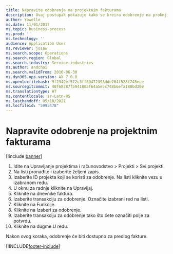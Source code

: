 ```yaml
---
title: Napravite odobrenje na projektnim fakturama
description: Ovaj postupak pokazuje kako se kreira odobrenje na proknjiženim fakturama projekta.
author: Yowelle
ms.date: 11/01/2017
ms.topic: business-process
ms.prod: ''
ms.technology: ''
audience: Application User
ms.reviewer: josaw
ms.search.scope: Operations
ms.search.region: Global
ms.search.industry: Service industries
ms.author: andchoi
ms.search.validFrom: 2016-06-30
ms.dyn365.ops.version: AX 7.0.0
ms.openlocfilehash: 9f2342ef572c3ff50472393dde764f528f745ece
ms.sourcegitcommit: 40f68387f594180af64a5e5c748b6efa188bd300
ms.translationtype: HT
ms.contentlocale: sr-Latn-RS
ms.lasthandoff: 05/10/2021
ms.locfileid: "5993478"
---
```

# <a name="create-a-credit-note-on-project-invoices"></a>Napravite odobrenje na projektnim fakturama

[!include [banner](../../includes/banner.md)]

1. Idite na Upravljanje projektima i računovodstvo > Projekti > Svi projekti. 
2. Na listi pronađite i izaberite željeni zapis. 
3. Izaberite ID projekta koji se koristi za odobrenje. Na listi kliknite vezu u izabranom redu. 
4. U oknu za radnje kliknite na Upravljaj. 
5. Kliknite na dnevnike faktura. 
6. Izaberite transakciju za odobrenje. Označite izabrani red na listi. 
7. Kliknite na Funkcije. 
8. Kliknite na Izaberi za odobrenje. 
9. Izaberite transakciju za odobrenje tako što ćete označiti polje za potvrdu.
10. Kliknite na dugme U redu. 

Nakon ovog koraka, odobrenje će biti dostupno za predlog fakture.


[!INCLUDE[footer-include](../../includes/footer-banner.md)]